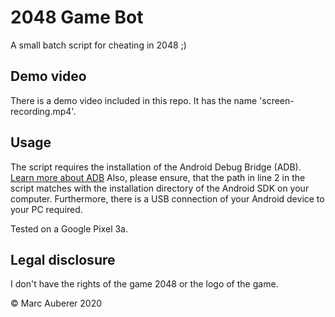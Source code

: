 # 2048 Game Bot
A small batch script for cheating in 2048 ;)

## Demo video
There is a demo video included in this repo. It has the name 'screen-recording.mp4'.

## Usage
The script requires the installation of the Android Debug Bridge (ADB). [Learn more about ADB](https://www.xda-developers.com/install-adb-windows-macos-linux/)
Also, please ensure, that the path in line 2 in the script matches with the installation directory of the Android SDK on your computer.
Furthermore, there is a USB connection of your Android device to your PC required.

Tested on a Google Pixel 3a.

## Legal disclosure
I don't have the rights of the game 2048 or the logo of the game.

© Marc Auberer 2020